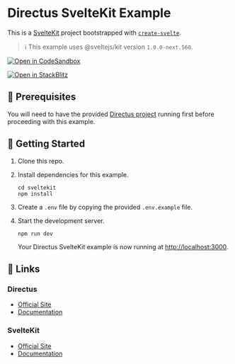 # Directus SvelteKit Example

This is a [SvelteKit](https://kit.svelte.dev) project bootstrapped with [`create-svelte`](https://github.com/sveltejs/kit/tree/master/packages/create-svelte).

> ℹ This example uses @sveltejs/kit version `1.0.0-next.560`.

[![Open in CodeSandbox](https://codesandbox.io/static/img/play-codesandbox.svg)](https://codesandbox.io/s/github/directus/examples/tree/main/sveltekit)

[![Open in StackBlitz](https://developer.stackblitz.com/img/open_in_stackblitz.svg)](https://stackblitz.com/github/directus/examples/tree/main/sveltekit)
## 📌 Prerequisites

You will need to have the provided [Directus project](../directus) running first before proceeding with this example.

## 🚀 Getting Started

1. Clone this repo.

2. Install dependencies for this example.

   ```shell
   cd sveltekit
   npm install
   ```

3. Create a `.env` file by copying the provided `.env.example` file.

4. Start the development server.

   ```shell
   npm run dev
   ```

   Your Directus SvelteKit example is now running at <http://localhost:3000>.

## 🔗 Links

### Directus

- [Official Site](https://directus.io)
- [Documentation](https://docs.directus.io)

### SvelteKit

- [Official Site](https://kit.svelte.dev/)
- [Documentation](https://kit.svelte.dev/docs)
